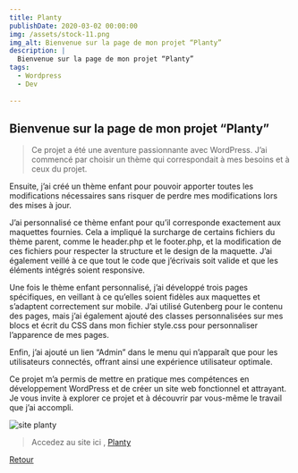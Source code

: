 ```yaml
---
title: Planty
publishDate: 2020-03-02 00:00:00
img: /assets/stock-11.png
img_alt: Bienvenue sur la page de mon projet “Planty”
description: |
  Bienvenue sur la page de mon projet “Planty”
tags:
  - Wordpress
  - Dev
  
---
```


## Bienvenue sur la page de mon projet “Planty”

> Ce projet a été une aventure passionnante avec WordPress. J’ai commencé par choisir un thème qui correspondait à mes besoins et à ceux du projet.

 Ensuite, j’ai créé un thème enfant pour pouvoir apporter toutes les modifications nécessaires sans risquer de perdre mes modifications lors des mises à jour.

J’ai personnalisé ce thème enfant pour qu’il corresponde exactement aux maquettes fournies. Cela a impliqué la surcharge de certains fichiers du thème parent, comme le header.php et le footer.php, et la modification de ces fichiers pour respecter la structure et le design de la maquette. J’ai également veillé à ce que tout le code que j’écrivais soit valide et que les éléments intégrés soient responsive.

Une fois le thème enfant personnalisé, j’ai développé trois pages spécifiques, en veillant à ce qu’elles soient fidèles aux maquettes et s’adaptent correctement sur mobile. J’ai utilisé Gutenberg pour le contenu des pages, mais j’ai également ajouté des classes personnalisées sur mes blocs et écrit du CSS dans mon fichier style.css pour personnaliser l’apparence de mes pages.

Enfin, j’ai ajouté un lien “Admin” dans le menu qui n’apparaît que pour les utilisateurs connectés, offrant ainsi une expérience utilisateur optimale.

Ce projet m’a permis de mettre en pratique mes compétences en développement WordPress et de créer un site web fonctionnel et attrayant. Je vous invite à explorer ce projet et à découvrir par vous-même le travail que j’ai accompli.

<img src="/assets/planty.png" alt="site planty">

>Accedez au site ici , <a href="https://planty.presta-modulo.fr/">Planty</a> 

<a class="back-link" href="/work/"><Icon icon="arrow-left" /> Retour</a>